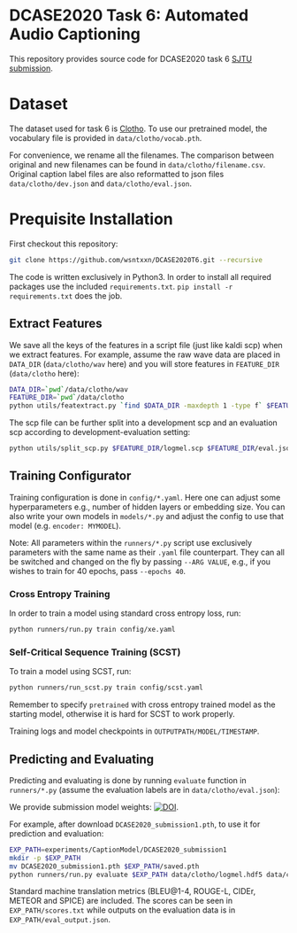 # DCASE2020 Task 6: Automated Audio Captioning

This repository provides source code for DCASE2020 task 6 [SJTU submission](http://dcase.community/documents/challenge2020/technical_reports/DCASE2020_Xu_43_t6.pdf).

# Dataset

The dataset used for task 6 is [Clotho](https://arxiv.org/abs/1910.09387). To use our pretrained model, the vocabulary file is provided in `data/clotho/vocab.pth`.

For convenience, we rename all the filenames. The comparison between original and new filenames can be found in `data/clotho/filename.csv`. Original caption label files are also reformatted to json files `data/clotho/dev.json` and `data/clotho/eval.json`.

# Prequisite Installation

First checkout this repository:
```bash
git clone https://github.com/wsntxxn/DCASE2020T6.git --recursive
```

The code is written exclusively in Python3. In order to install all required packages use the included `requirements.txt`. `pip install -r requirements.txt` does the job.

## Extract Features

We save all the keys of the features in a script file (just like kaldi scp) when we extract features. For example, assume the raw wave data are placed in `DATA_DIR` (`data/clotho/wav` here) and you will store features in `FEATURE_DIR` (`data/clotho` here):

```bash
DATA_DIR=`pwd`/data/clotho/wav
FEATURE_DIR=`pwd`/data/clotho
python utils/featextract.py `find $DATA_DIR -maxdepth 1 -type f` $FEATURE_DIR/lomgel.hdf5 $FEATURE_DIR/lomgel.scp mfcc -win_length 1764 -hop_length 882 -n_mels 64
```

The scp file can be further split into a development scp and an evaluation scp according to development-evaluation setting:
```bash
python utils/split_scp.py $FEATURE_DIR/logmel.scp $FEATURE_DIR/eval.json
```

## Training Configurator

Training configuration is done in `config/*.yaml`. Here one can adjust some hyperparameters e.g., number of hidden layers or embedding size. You can also write your own models in `models/*.py` and adjust the config to use that model (e.g. `encoder: MYMODEL`). 

Note: All parameters within the `runners/*.py` script use exclusively parameters with the same name as their `.yaml` file counterpart. They can all be switched and changed on the fly by passing `--ARG VALUE`, e.g., if you wishes to train for 40 epochs, pass `--epochs 40`.


### Cross Entropy Training

In order to train a model using standard cross entropy loss, run:

```bash
python runners/run.py train config/xe.yaml
```

### Self-Critical Sequence Training (SCST)

To train a model using SCST, run:

```bash
python runners/run_scst.py train config/scst.yaml
```

Remember to specify `pretrained` with cross entropy trained model as the starting model, otherwise it is hard for SCST to work properly.

Training logs and model checkpoints in `OUTPUTPATH/MODEL/TIMESTAMP`.

## Predicting and Evaluating

Predicting and evaluating is done by running `evaluate` function in `runners/*.py` (assume the evaluation labels are in `data/clotho/eval.json`):

We provide submission model weights: [![DOI](https://zenodo.org/badge/DOI/10.5281/zenodo.4013181.svg)](https://doi.org/10.5281/zenodo.4013181).

For example, after download `DCASE2020_submission1.pth`, to use it for prediction and evaluation:
```bash
EXP_PATH=experiments/CaptionModel/DCASE2020_submission1
mkdir -p $EXP_PATH
mv DCASE2020_submission1.pth $EXP_PATH/saved.pth
python runners/run.py evaluate $EXP_PATH data/clotho/logmel.hdf5 data/clotho/logmel_eval.scp data/clotho/eval.json
```

Standard machine translation metrics (BLEU@1-4, ROUGE-L, CIDEr, METEOR and SPICE) are included. The scores can be seen in `EXP_PATH/scores.txt` while outputs on the evaluation data is in `EXP_PATH/eval_output.json`.

